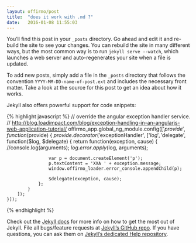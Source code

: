 ```yaml
---
layout: offirmo/post
title:  "does it work with .md ?"
date:   2016-01-08 11:55:03
---
```

You’ll find this post in your `_posts` directory. Go ahead and edit it and re-build the site to see your changes. You can rebuild the site in many different ways, but the most common way is to run `jekyll serve --watch`, which launches a web server and auto-regenerates your site when a file is updated.

To add new posts, simply add a file in the `_posts` directory that follows the convention `YYYY-MM-DD-name-of-post.ext` and includes the necessary front matter. Take a look at the source for this post to get an idea about how it works.

Jekyll also offers powerful support for code snippets:

{% highlight javascript %}
	// override the angular exception handler service.
	// http://blog.loadimpact.com/blog/exception-handling-in-an-angularjs-web-application-tutorial/
	offirmo_app.global_ng_module.config(['$provide', function($provide) {
		$provide.decorator('$exceptionHandler', ['$log', '$delegate', function($log, $delegate) {
				return function(exception, cause) {
					//console.log(arguments);
					$log.error.apply($log, arguments);

					var p = document.createElement('p');
					p.textContent = 'XXA ' + exception.message;
					window.offirmo_loader.error_console.appendChild(p);

					$delegate(exception, cause);
				};
			}
		]);
	}]);
{% endhighlight %}

Check out the [Jekyll docs][jekyll] for more info on how to get the most out of Jekyll. File all bugs/feature requests at [Jekyll’s GitHub repo][jekyll-gh]. If you have questions, you can ask them on [Jekyll’s dedicated Help repository][jekyll-help].

[jekyll]:      http://jekyllrb.com
[jekyll-gh]:   https://github.com/jekyll/jekyll
[jekyll-help]: https://github.com/jekyll/jekyll-help
